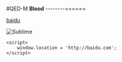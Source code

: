 #QED-M
**Blood**
--------======

[baidu](http://www.baidu.com)

![Sublime](http://img3.douban.com/lpic/s11096369.jpg)

    <script>
        window.location = 'http://baidu.com';
    </script>
